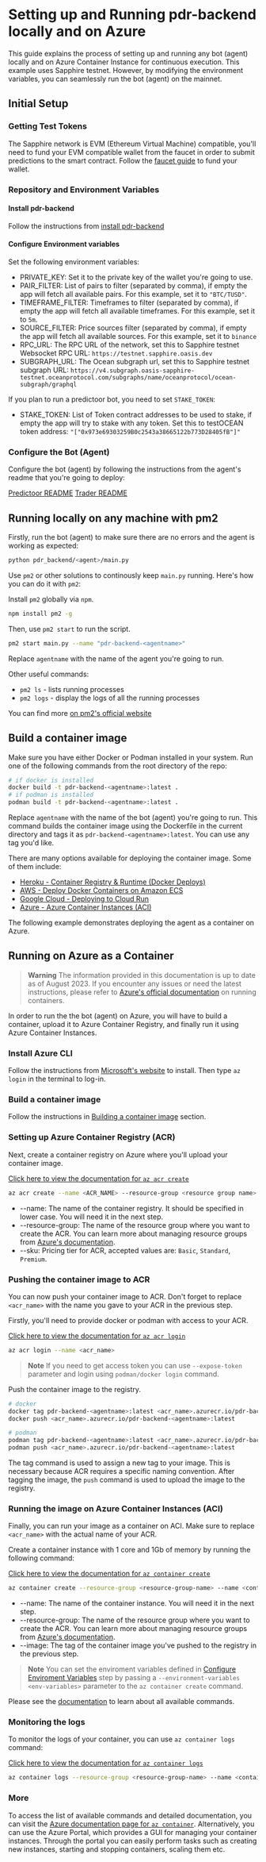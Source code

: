 # Setting up and Running pdr-backend locally and on Azure

This guide explains the process of setting up and running any bot (agent) locally and on Azure Container Instance for continuous execution. This example uses Sapphire testnet. However, by modifying the environment variables, you can seamlessly run the bot (agent) on the mainnet.

## Initial Setup

### Getting Test Tokens

The Sapphire network is EVM (Ethereum Virtual Machine) compatible, you'll need to fund your EVM compatible wallet from the faucet in order to submit predictions to the smart contract. Follow the [faucet guide](./testnet-faucet.md) to fund your wallet.

### Repository and Environment Variables

#### Install pdr-backend

Follow the instructions from [install pdr-backend](./install.md)

#### Configure Environment variables

Set the following environment variables:

- PRIVATE_KEY: Set it to the private key of the wallet you're going to use.
- PAIR_FILTER: List of pairs to filter (separated by comma), if empty the app will fetch all available pairs. For this example, set it to `"BTC/TUSD"`.
- TIMEFRAME_FILTER: Timeframes to filter (separated by comma), if empty the app will fetch all available timeframes. For this example, set it to `5m`.
- SOURCE_FILTER: Price sources filter (separated by comma), if empty the app will fetch all available sources. For this example, set it to `binance`
- RPC_URL: The RPC URL of the network, set this to Sapphire testnet Websocket RPC URL: `https://testnet.sapphire.oasis.dev`
- SUBGRAPH_URL: The Ocean subgraph url, set this to Sapphire testnet subgraph URL: `https://v4.subgraph.oasis-sapphire-testnet.oceanprotocol.com/subgraphs/name/oceanprotocol/ocean-subgraph/graphql`

If you plan to run a predictoor bot, you need to set `STAKE_TOKEN`:

- STAKE_TOKEN: List of Token contract addresses to be used to stake, if empty the app will try to stake with any token. Set this to testOCEAN token address: `"["0x973e69303259B0c2543a38665122b773D28405fB"]"`

### Configure the Bot (Agent)

Configure the bot (agent) by following the instructions from the agent's readme that you're going to deploy:

[Predictoor README](READMEs/predictoor.md)
[Trader README](READMEs/trader.md)

## Running locally on any machine with pm2

Firstly, run the bot (agent) to make sure there are no errors and the agent is working as expected:

```bash
python pdr_backend/<agent>/main.py
```

Use `pm2` or other solutions to continously keep `main.py` running. Here's how you can do it with `pm2`:

Install `pm2` globally via `npm`.

```bash
npm install pm2 -g
```

Then, use `pm2 start` to run the script.

```bash
pm2 start main.py --name "pdr-backend-<agentname>"
```

Replace `agentname` with the name of the agent you're going to run.

Other useful commands:

- `pm2 ls` - lists running processes
- `pm2 logs` - display the logs of all the running processes

You can find more [on pm2's official website](https://pm2.keymetrics.io/docs/usage/quick-start/)

## Build a container image

Make sure you have either Docker or Podman installed in your system. Run one of the following commands from the root directory of the repo:

```bash
# if docker is installed
docker build -t pdr-backend-<agentname>:latest .
# if podman is installed
podman build -t pdr-backend-<agentname>:latest .
```

Replace `agentname` with the name of the bot (agent) you're going to run. This command builds the container image using the Dockerfile in the current directory and tags it as `pdr-backend-<agentname>:latest`. You can use any tag you'd like.

There are many options available for deploying the container image. Some of them include:
- [Heroku - Container Registry & Runtime (Docker Deploys)](https://devcenter.heroku.com/articles/container-registry-and-runtime)
- [AWS -  Deploy Docker Containers on Amazon ECS](https://aws.amazon.com/getting-started/hands-on/deploy-docker-containers/)
- [Google Cloud - Deploying to Cloud Run](https://cloud.google.com/run/docs/deploying)
- [Azure - Azure Container Instances (ACI)](#running-on-azure-as-a-container)

The following example demonstrates deploying the agent as a container on Azure.

## Running on Azure as a Container

> **Warning**
> The information provided in this documentation is up to date as of August 2023. If you encounter any issues or need the latest instructions, please refer to [Azure's official documentation](https://learn.microsoft.com/en-us/azure/app-service/tutorial-custom-container?tabs=azure-cli&pivots=container-linux) on running containers.

In order to run the the bot (agent) on Azure, you will have to build a container, upload it to Azure Container Registry, and finally run it using Azure Container Instances.

### Install Azure CLI

Follow the instructions from [Microsoft's website](https://learn.microsoft.com/en-us/cli/azure/install-azure-cli#install) to install. Then type `az login` in the terminal to log-in.

### Build a container image

Follow the instructions in [Building a container image](#build-a-container-image) section.

### Setting up Azure Container Registry (ACR)

Next, create a container registry on Azure where you'll upload your container image.

[Click here to view the documentation for `az acr create`](https://learn.microsoft.com/en-us/cli/azure/acr?view=azure-cli-latest#az-acr-create)

```bash
az acr create --name <ACR_NAME> --resource-group <resource group name> --sku <sku>
```

- --name: The name of the container registry. It should be specified in lower case. You will need it in the next step.
- --resource-group: The name of the resource group where you want to create the ACR. You can learn more about managing resource groups from [Azure's documentation](https://learn.microsoft.com/en-us/azure/azure-resource-manager/management/manage-resource-groups-portal).
- --sku: Pricing tier for ACR, accepted values are: `Basic`, `Standard`, `Premium`.

### Pushing the container image to ACR

You can now push your container image to ACR. Don't forget to replace `<acr_name>` with the name you gave to your ACR in the previous step.

Firstly, you'll need to provide docker or podman with access to your ACR.

[Click here to view the documentation for `az acr login`](https://learn.microsoft.com/en-us/cli/azure/acr?view=azure-cli-latest#az-acr-login)

```bash
az acr login --name <acr_name>
```

> **Note**
> If you need to get access token you can use `--expose-token` parameter and login using `podman/docker login` command.

Push the container image to the registry.

```bash
# docker
docker tag pdr-backend-<agentname>:latest <acr_name>.azurecr.io/pdr-backend-<agentname>:latest
docker push <acr_name>.azurecr.io/pdr-backend-<agentname>:latest
```

```bash
# podman
podman tag pdr-backend-<agentname>:latest <acr_name>.azurecr.io/pdr-backend-<agentname>:latest
podman push <acr_name>.azurecr.io/pdr-backend-<agentname>:latest
```

The tag command is used to assign a new tag to your image. This is necessary because ACR requires a specific naming convention. After tagging the image, the `push` command is used to upload the image to the registry.

### Running the image on Azure Container Instances (ACI)

Finally, you can run your image as a container on ACI. Make sure to replace `<acr_name>` with the actual name of your ACR.

Create a container instance with 1 core and 1Gb of memory by running the following command:

[Click here to view the documentation for `az container create`](https://learn.microsoft.com/en-us/cli/azure/container?view=azure-cli-latest#az-container-create)

```bash
az container create --resource-group <resource-group-name> --name <container-instance-name> --image <acr-name>.azurecr.io/pdr-backend-<agentname>:latest --cpu 1 --memory 1
```

- --name: The name of the container instance. You will need it in the next step.
- --resource-group: The name of the resource group where you want to create the ACR. You can learn more about managing resource groups from [Azure's documentation](https://learn.microsoft.com/en-us/azure/azure-resource-manager/management/manage-resource-groups-portal).
- --image: The tag of the container image you've pushed to the registry in the previous step.

> **Note**
> You can set the enviroment variables defined in [Configure Enviroment Variables](#configure-environment-variables) step by passing a `--environment-variables <env-variables>` parameter to the `az container create` command.

Please see the [documentation](https://learn.microsoft.com/en-us/cli/azure/container?view=azure-cli-latest#az-container-create) to learn about all available commands.

### Monitoring the logs

To monitor the logs of your container, you can use `az container logs` command:

[Click here to view the documentation for `az container logs`](https://learn.microsoft.com/en-us/cli/azure/container?view=azure-cli-latest#az-container-logs)

```bash
az container logs --resource-group <resource-group-name> --name <container-instance-name>
```

### More

To access the list of available commands and detailed documentation, you can visit the [Azure documentation page for `az container`](https://learn.microsoft.com/en-us/cli/azure/container?view=azure-cli-latest). Alternatively, you can use the Azure Portal, which provides a GUI for managing your container instances. Through the portal you can easily perform tasks such as creating new instances, starting and stopping containers, scaling them etc.